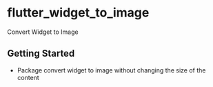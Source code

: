 # flutter_widget_to_image

Convert Widget to Image

## Getting Started

- Package convert widget to image without changing the size of the content
